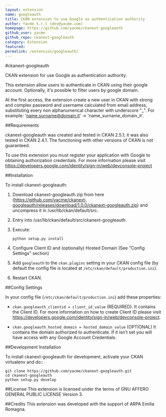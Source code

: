 ```yaml
---
layout: extension
name: googleauth
title: CKAN extension to use Google as authentication authority
author: Yacme S.r.l (dev@yacme.com)
homepage: https://github.com/yacme/ckanext-googleauth
github_user: yacme
github_repo: ckanext-googleauth
category: Extension
featured: 
permalink: /extension/googleauth/
---
```



#ckanext-googleauth

CKAN extension for use Google as authentication authority.

This extension allow users to authenticate in CKAN using their google account. Optionally, it's possible to filter users by google domain.

At the first access, the extension create a new user in CKAN with strong and complex password and username calculated from email address, substituting every non alphanumerical character with underscore "_".
For example: 'name.surname@domain.it' -> 'name_surname_domain_it'.

##Requirements

ckanext-googleauth was created and tested in CKAN 2.5.1; it was also tested in CKAN 2.4.1. The functioning with other versions of CKAN is not guaranteed.

To use this extension you must register your application with Google to obtaining authorization credentials. For more information please visit https://developers.google.com/identity/sign-in/web/devconsole-project 

##Installation

To install ckanext-googleauth:

1. Download ckanext-googleauth.zip from here (https://github.com/yacme/ckanext-googleauth/releases/download/1.0.0/ckanext-googleauth.zip) and uncompress it in /usr/lib/ckan/default/src.

2. Entry into /usr/lib/ckan/default/src/ckanext-googleauth.

3. Execute:

    <code>python setup.py install</code>

4. Configure Client ID and (optionally) Hosted Domain (See "Config Settings" section)

5. Add ``googleauth`` to the ``ckan.plugins`` setting in your CKAN config file (by default the config file is located at
   ``/etc/ckan/default/production.ini``).

6. Restart CKAN.

##Config Settings

In your config file (``/etc/ckan/default/production.ini``) add these properties:

* ``ckan.googleauth_clientid = client_id_value`` (REQUIRED). It contains the Client ID. For more information on how to create Client ID please visit https://developers.google.com/identity/sign-in/web/devconsole-project.

* ``ckan.googleauth_hosted_domain = hosted_domain_value`` (OPTIONAL) It contains the domain authorized to authenticate. If it isn't set you will have access with any Google Account Credentials.

##Development Installation

To install ckanext-googleauth for development, activate your CKAN virtualenv and do::
	
    git clone https://github.com/yacme/ckanext-googleauth.git
    cd ckanext-googleauth
    python setup.py develop

##License
This extension is licensed under the terms of GNU AFFERO GENERAL PUBLIC LICENSE Version 3.

##Credits
This extension was developed with the support of ARPA Emilia Romagna.




